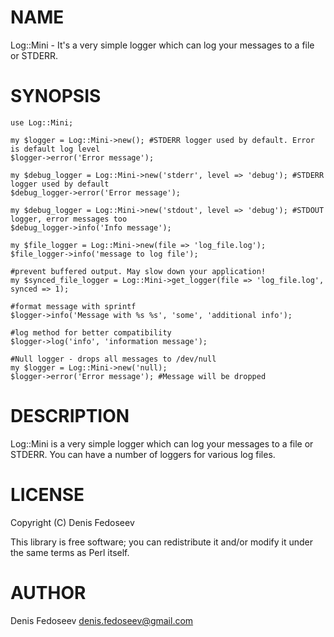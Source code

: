 # NAME

Log::Mini - It's a very simple logger which can log your messages to a file or STDERR.

# SYNOPSIS

    use Log::Mini;

    my $logger = Log::Mini->new(); #STDERR logger used by default. Error is default log level
    $logger->error('Error message');

    my $debug_logger = Log::Mini->new('stderr', level => 'debug'); #STDERR logger used by default
    $debug_logger->error('Error message');

    my $debug_logger = Log::Mini->new('stdout', level => 'debug'); #STDOUT logger, error messages too
    $debug_logger->info('Info message');

    my $file_logger = Log::Mini->new(file => 'log_file.log');
    $file_logger->info('message to log file');

    #prevent buffered output. May slow down your application!
    my $synced_file_logger = Log::Mini->get_logger(file => 'log_file.log', synced => 1);

    #format message with sprintf
    $logger->info('Message with %s %s', 'some', 'additional info');

    #log method for better compatibility
    $logger->log('info', 'information message');

    #Null logger - drops all messages to /dev/null
    my $logger = Log::Mini->new('null);
    $logger->error('Error message'); #Message will be dropped

# DESCRIPTION

Log::Mini is a very simple logger which can log your messages to a file or STDERR.
You can have a number of loggers for various log files.

# LICENSE

Copyright (C) Denis Fedoseev

This library is free software; you can redistribute it and/or modify
it under the same terms as Perl itself.

# AUTHOR

Denis Fedoseev <denis.fedoseev@gmail.com>
